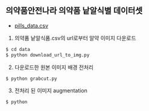 ## 의약품안전나라 의약품 낱알식별 데이터셋

- [pills_data.csv](https://nedrug.mfds.go.kr/pbp/CCBGA01/getItem?totalPages=4&limit=10&page=2&&openDataInfoSeq=11)

1. 의약품 낱알식품.csv의 url로부터 알약 이미지 다운로드

```python
$ cd data
$ python download_url_to_img.py
```

2. 다운로드한 원본 이미지 배경 전처리

```python
$ python grabcut.py
```

3. 전처리 된 이미지 augmentation

```python
$ python
```
